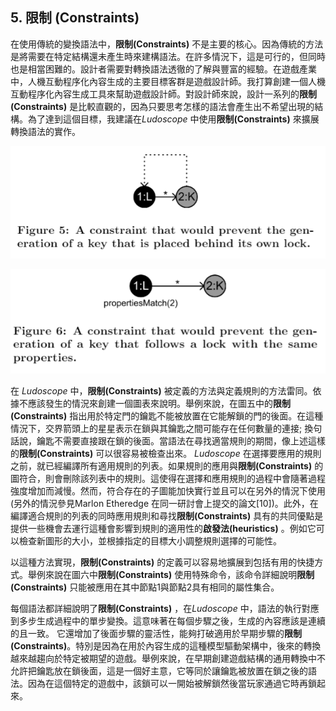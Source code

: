 ## 5. 限制 (Constraints)

在使用傳統的變換語法中，**限制(Constraints)** 不是主要的核心。因為傳統的方法是將需要在特定結構還未產生時來建構語法。在許多情況下，這是可行的，但同時也是相當困難的。設計者需要對轉換語法透徹的了解與豐富的經驗。在遊戲產業中，人機互動程序化內容生成的主要目標客群是遊戲設計師。我打算創建一個人機互動程序化內容生成工具來幫助遊戲設計師。對設計師來說，設計一系列的**限制(Constraints)** 是比較直觀的，因為只要思考怎樣的語法會產生出不希望出現的結構。為了達到這個目標，我建議在*Ludoscope* 中使用**限制(Constraints)** 來擴展轉換語法的實作。

![](./img/Figure_5.PNG)

![](./img/Figure_6.PNG)

在 *Ludoscope* 中，**限制(Constraints)** 被定義的方法與定義規則的方法雷同。依據不應該發生的情況來創建一個圖表來說明。舉例來說，在圖五中的**限制(Constraints)** 指出用於特定門的鑰匙不能被放置在它能解鎖的門的後面。在這種情況下，交界箭頭上的星星表示在鎖與其鑰匙之間可能存在任何數量的連接; 換句話說，鑰匙不需要直接跟在鎖的後面。當語法在尋找適當規則的期間，像上述這樣的**限制(Constraints)** 可以很容易被檢查出來。 *Ludoscope* 在選擇要應用的規則之前，就已經編譯所有適用規則的列表。如果規則的應用與**限制(Constraints)** 的圖符合，則會刪除該列表中的規則。這使得在選擇和應用規則的過程中會隨著過程強度增加而減慢。然而，符合存在的子圖能加快實行並且可以在另外的情況下使用 (另外的情況參見Marlon Etheredge 在同一研討會上提交的論文[10])。此外，在編譯適合規則的列表的同時應用規則和尋找**限制(Constraints)** 具有的共同優點是提供一些機會去運行這種會影響到規則的適用性的**啟發法(heuristics)** 。例如它可以檢查新圖形的大小，並根據指定的目標大小調整規則選擇的可能性。

以這種方法實現，**限制(Constraints)** 的定義可以容易地擴展到包括有用的快捷方式。舉例來說在圖六中**限制(Constraints)** 使用特殊命令，該命令詳細說明**限制(Constraints)** 只能被應用在其中節點1與節點2具有相同的屬性集合。

每個語法都詳細說明了**限制(Constraints)** ，在*Ludoscope* 中，語法的執行對應到多步生成過程中的單步變換。這意味著在每個步驟之後，生成的內容應該是連續的且一致。 它還增加了後面步驟的靈活性，能夠打破適用於早期步驟的**限制(Constraints)**。特別是因為在用於內容生成的這種模型驅動架構中，後來的轉換越來越趨向於特定被期望的遊戲。舉例來說，在早期創建遊戲結構的通用轉換中不允許把鑰匙放在鎖後面，這是一個好主意，它等同於讓鑰匙被放置在鎖之後的語法。因為在這個特定的遊戲中，該鎖可以一開始被解鎖然後當玩家通過它時再鎖起來。

